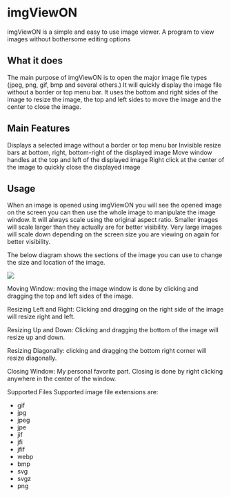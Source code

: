 # imgViewON
imgViewON is a simple and easy to use image viewer. A program to view images without bothersome editing options

## What it does
The main purpose of imgViewON is to open the major image file types (jpeg, png, gif, bmp and several others.) It will quickly display the image file without a border or top menu bar. It uses the bottom and right sides of the image to resize the image, the top and left sides to move the image and the center to close the image.

## Main Features
Displays a selected image without a border or top menu bar
Invisible resize bars at bottom, right, bottom-right of the displayed image
Move window handles at the top and left of the displayed image
Right click at the center of the image to quickly close the displayed image

## Usage

When an image is opened using imgViewON you will see the opened image on the screen you can then use the whole image to manipulate the image window. It will always scale using the original aspect ratio. Smaller images will scale larger than they actually are for better visibility. Very large images will scale down depending on the screen size you are viewing on again for better visibility.

The below diagram shows the sections of the image you can use to change the size and location of the image.

![](https://github.com/raisedwizardry/imgViewON/blob/master/imgViewON/imgViewON/img/sizing.png)

Moving Window: moving the image window is done by clicking and dragging the top and left sides of the image.

Resizing Left and Right: Clicking and dragging on the right side of the image will resize right and left.

Resizing Up and Down: Clicking and dragging the bottom of the image will resize up and down.

Resizing Diagonally: clicking and dragging the bottom right corner will resize diagonally.

Closing Window: My personal favorite part. Closing is done by right clicking anywhere in the center of the window.

Supported Files
Supported image file extensions are:

* gif
* jpg
* jpeg
* jpe
* jif
* jfi
* jfif
* webp
* bmp
* svg
* svgz
* png
